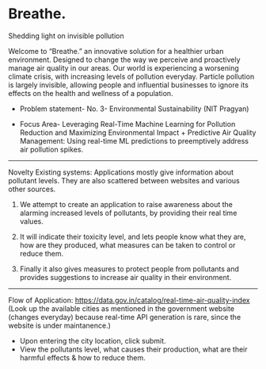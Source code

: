 # Breathe.

Shedding light on invisible pollution

Welcome to “Breathe.” an innovative solution for a healthier urban environment. Designed to change the way we perceive and proactively manage air quality in our 
areas. Our world is experiencing a worsening climate crisis, with increasing levels of pollution everyday. Particle pollution is largely invisible, allowing people and influential businesses to ignore its effects on the health and wellness of a population. 

- Problem statement- No. 3- Environmental Sustainability (NIT Pragyan)

- Focus Area- Leveraging Real-Time Machine Learning for Pollution Reduction and Maximizing Environmental Impact + Predictive Air Quality Management: Using real-time ML predictions to preemptively address air pollution spikes.

__________________________________________________________

Novelty
Existing systems: Applications mostly give information about pollutant levels.
They are also scattered between websites and various other sources. 

1. We attempt to create an application to raise awareness about the alarming 
increased levels of pollutants, by providing their real time values.

2. It will indicate their toxicity level, and lets people know what they are, how are 
they produced, what measures can be taken to control or reduce them.

3. Finally it also gives measures to protect people from pollutants and provides 
suggestions to increase air quality in their environment.

__________________________________________________________

Flow of Application:
https://data.gov.in/catalog/real-time-air-quality-index
(Look up the available cities as mentioned in the government website (changes everyday) because real-time API generation is rare, since the website is under maintanence.)
- Upon entering the city location, click submit.
- View the pollutants level, what causes their production, what are their harmful effects & how to reduce them. 
